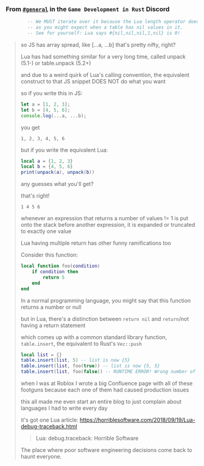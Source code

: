 ### From [`#general`](https://discord.com/channels/676678179678715904/676685797524766720/1027385603018477595) in the `Game Development in Rust` Discord

```lua
        -- We MUST iterate over it because the Lua length operator does not work
        -- as you might expect when a table has nil values in it.
        -- See for yourself: Lua says #{nil,nil,nil,1,nil} is 0!
```

> so JS has array spread, like [...a, ...b] that's pretty nifty, right?
> 
> Lua has had something similar for a very long time, called unpack (5.1-) or table.unpack (5.2+)
> 
> and due to a weird quirk of Lua's calling convention, the equivalent construct to that JS snippet DOES NOT do what you want
> 
> so if you write this in JS:
> ```js
> let a = [1, 2, 3];
> let b = [4, 5, 6];
> console.log(...a, ...b);
> ```
> you get
> ```text
> 1, 2, 3, 4, 5, 6
> ```
>
> but if you write the equivalent Lua:
> ```lua
> local a = {1, 2, 3}
> local b = {4, 5, 6}
> print(unpack(a), unpack(b))
> ```
> any guesses what you'll get?
> 
> that's right!
> ```text
> 1 4 5 6
> ```
>
> whenever an expression that returns a number of values != 1 is put onto the stack before another expression, it is expanded or truncated to exactly one value
> 
> Lua having multiple return has other funny ramifications too 
>
> Consider this function:
> ```lua
> local function foo(condition)
>     if condition then
>         return 5
>     end
> end
> ```
> In a normal programming language, you might say that this function returns a number or null
> 
> but in Lua, there's a distinction between `return nil` and `return`/not having a return statement
> 
> which comes up with a common standard library function, `table.insert`, the equivalent to Rust's `Vec::push`
> 
> ```lua
> local list = {}
> table.insert(list, 5) -- list is now {5}
> table.insert(list, foo(true)) -- list is now {5, 5}
> table.insert(list, foo(false)) -- RUNTIME ERROR! Wrong number of arguments to table.insert!
> ```
> 
> when I was at Roblox I wrote a big Confluence page with all of these footguns because each one of them had caused production issues
> 
> this all made me even start an entire blog to just complain about languages I had to write every day
> 
> it's got one Lua article: <https://horriblesoftware.com/2018/09/19/Lua-debug-traceback.html>
> > Lua: debug.traceback: Horrible Software
>
> The place where poor software engineering decisions come back to haunt everyone.

